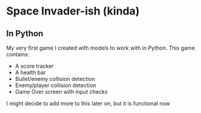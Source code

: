 <h1>Space Invader-ish (kinda)</h1>
<h2>In Python</h2>
<p>My very first game I created with models to work with in Python. This game contains:</p>

<ul>
  <li>A score tracker</li>
  <li>A health bar</li>
  <li>Bullet/enemy collision detection</li>
  <li>Enemy/player collision detection</li>
  <li>Game Over screen with input checks</li>
</ul>

<p>I might decide to add more to this later on, but it is functional now</p>
